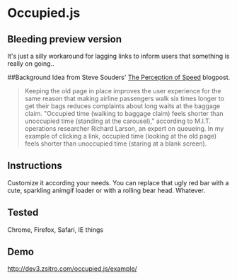 Occupied.js
=========

## Bleeding preview version
It's just a silly workaround for lagging links to inform users that something is really on going..

##Background
Idea from Steve Souders' [The Perception of Speed](http://www.stevesouders.com/blog/2012/12/03/the-perception-of-speed/?sleep=5) blogpost.
> Keeping the old page in place improves the user experience for the same reason that making airline passengers walk six times longer to get their bags reduces complaints about long waits at the baggage claim. "Occupied time (walking to baggage claim) feels shorter than unoccupied time (standing at the carousel)," according to M.I.T. operations researcher Richard Larson, an expert on queueing. In my example of clicking a link, occupied  time (looking at the old page) feels shorter than unoccupied time (staring at a blank screen).


## Instructions
Customize it according your needs.
You can replace that ugly red bar with a cute, sparkling animgif loader or with a rolling bear head. Whatever.

## Tested
Chrome, Firefox, Safari, IE things

## Demo
http://dev3.zsitro.com/occupied.js/example/
